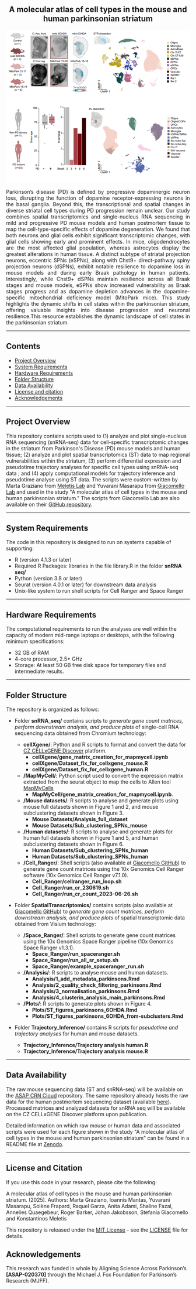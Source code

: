<div align="center">
    <h2><strong>A molecular atlas of cell types in the mouse and human parkinsonian striatum</strong></h2>
    <img src="snRNA seq/Githhub_image.png" alt="Description of the image" width="600" />
</div>

<p align="justify">Parkinson’s disease (PD) is defined by progressive dopaminergic neuron loss, disrupting the function of dopamine receptor-expressing neurons in the basal ganglia. Beyond this, the transcriptional and spatial changes in diverse striatal cell types during PD progression remain unclear. Our study combines spatial transcriptomics and single-nucleus RNA sequencing in mild and progressive PD mouse models and human postmortem tissue to map the cell-type-specific effects of dopamine degeneration. We found that both neurons and glial cells exhibit significant transcriptomic changes, with glial cells showing early and prominent effects. In mice, oligodendrocytes are the most affected glial population, whereas astrocytes display the greatest alterations in human tissue. A distinct subtype of striatal projection neurons, eccentric SPNs (eSPNs), along with Chst9+ direct-pathway spiny projection neurons (dSPNs), exhibit notable resilience to dopamine loss in mouse models and during early Braak pathology in human patients. Interestingly, while Chst9+ dSPNs maintain resilience across all Braak stages and mouse models, eSPNs show increased vulnerability as Braak stages progress and as dopamine depletion advances in the dopamine-specific mitochondrial deficiency model (MitoPark mice). This study highlights the dynamic shifts in cell states within the parkinsonian striatum, offering valuable insights into disease progression and neuronal resilience.This resource establishes the dynamic landscape of cell states in the parkinsonian striatum.</p>

------------------
## Contents
* [Project Overview](#project-overview)
* [System Requirements](#system-requirements)
* [Hardware Requirements](#hardware-requirements)
* [Folder Structure](#folder-structure)
* [Data Availability](#data-availability)
* [License and citation](#license-and-citation)
* [Acknowledgements](#acknowledgements)

------------------
## Project Overview

This repository contains scripts used to (1) analyze and plot single-nucleus RNA sequencing (snRNA-seq) data for cell-specific transcriptomic changes in the striatum from Parkinson's Disease (PD) mouse models and human tissue; (2) analyze and plot spatial transcriptomics (ST) data to map regional vulnerabilities within the striatum, (3) perform differential expression and pseudotime trajectory analyses for specific cell types using snRNA-seq data ; and (4) apply computational models for trajectory inference and pseudotime analyse using ST data. The scripts were custom-written by Marta Graziano from [Meletis Lab](https://ki.se/en/research/research-areas-centres-and-networks/research-groups/konstantinos-meletis-group#tab-research-focus) and Yuvarani Masarapu from [Giacomello Lab](https://www.spatialresearch.org/research-giacomello-lab/) and used in the study "A molecular atlas of cell types in the mouse and human parkinsonian striatum." The scripts from Giacomello Lab are also available on their [GitHub repository](https://github.com/giacomellolab/EarlyParkinsons_Striatum_Atlas.git).

------------------
## System Requirements

The code in this repository is designed to run on systems capable of supporting:

- R (version 4.1.3 or later)
- Required R Packages: libraries in the file library.R in the folder **snRNA seq/**
- Python (version 3.8 or later)
- Seurat (version 4.0.1 or later) for downstream data analysis
- Unix-like system to run shell scripts for Cell Ranger and Space Ranger

------------------
## Hardware Requirements

The computational requirements to run the analyses are well within the capacity of modern mid-range laptops or desktops, with the following minimum specifications:

- 32 GB of RAM
- 4-core processor, 2.5+ GHz
- Storage: At least 50 GB free disk space for temporary files and intermediate results.

------------------
## Folder Structure

The repository is organized as follows:

- Folder **snRNA_seq/** contains scripts to <i>generate gene count matrices, perform downstream analysis, and produce plots </i> of single-cell RNA sequencing data obtained from Chromium technology:
    - **cellXgene/**: Python and R scripts to format and convert the data for [CZ CELLxGENE Discover](https://cellxgene.cziscience.com/) platform.
        - **cellXgene/gene_matrix_creation_for_mapmycell.ipynb**
        - **cellXgene/Dataset_fix_for_cellxgene_mouse.R**
        - **cellXgene/Dataset_fix_for_cellxgene_human.R**
    - **/MapMyCell/**: Python script used to convert the expression matrix extracted from the seurat object to map the cells to Allen tool [MapMyCells](https://portal.brain-map.org/atlases-and-data/bkp/mapmycells)
        - **MapMyCell/gene_matrix_creation_for_mapmycell.ipynb**.
    - **/Mouse datasets/**: R scripts to analyse and generate plots using mouse full datasets shown in Figure 1 and 2, and mouse subclustering datasets shown in Figure 3.
        - **Mouse Datasets/Analysis_full_dataset**
        - **Mouse Datasets/Sub_clustering_SPNs_mouse**
    - **/Human datasets/**: R scripts to analyse and generate plots for human full datasets shown in Figure 1 and 5, and human subclustering datasets shown in Figure 6.
        - **Human Datasets/Sub_clustering_SPNs_human**
        - **Human Datasets/Sub_clustering_SPNs_human**
    - **/Cell_Ranger/**: Shell scripts (also available at [Giacomello GitHub](https://github.com/giacomellolab/EarlyParkinsons_Striatum_Atlas/tree/e93711259786f1619879188beb27a51a13d047cb/snRNAseq/Processing_Scripts)) to generate gene count matrices using the 10x Genomics Cell Ranger software (10x Genomics Cell Ranger v7.1.0).
        - **Cell_Ranger/cellranger_run_loop.sh**
        - **Cell_Ranger/run_cr_230619.sh**
        - **Cell_Ranger/run_cr_count_2023-06-26.sh**
 
- Folder **SpatialTranscriptomics/** contains scripts (also available at [Giacomello GitHub](https://github.com/giacomellolab/EarlyParkinsons_Striatum_Atlas/tree/main/SpatialTranscriptomics)) to <i>generate gene count matrices, perform downstream analysis, and produce plots </i> of spatial transcriptomic data obtained from Visium technology:
    - **/Space_Ranger/**: Shell scripts to generate gene count matrices using the 10x Genomics Space Ranger pipeline (10x Genomics Space Ranger v1.3.1).
        - **Space_Ranger/run_spaceranger.sh**
        - **Space_Ranger/run_all_sr_setup.sh**
        - **Space_Ranger/example_spaceranger_run.sh**
    - **/Analysis/**: R scripts to analyse mouse and human datasets.
        - **Analysis/1_add_metadata_parkinsons.Rmd**
        - **Analysis/2_quality_check_filtering_parkinsons.Rmd**
        - **Analysis/3_normalisation_parkinsons.Rmd**
        - **Analysis/4_clusterin_analysis_main_parkinsons.Rmd**
    - **/Plots/**: R scripts to generate plots shown in Figure 4.
        - **Plots/ST_figures_parkinsons_6OHDA.Rmd**
        - **Plots/ST_figures_parkinsons_6OHDA_from-subclusters.Rmd**

- Folder **Trajectory_Inference/** contains R scripts for <i> pseudotime and trajectory analyses </i> for human and mouse datasets.
    - **Trajectory_Inference/Trajectory analysis human.R**
    - **Trajectory_Inference/Trajectory analysis mouse.R**
 
------------------
## Data Availability

The raw mouse sequencing data (ST and snRNA-seq) will be available on the [ASAP CRN Cloud](https://cloud.parkinsonsroadmap.org/collections) repository. The same repository already hosts the raw data for the human postmortem sequencing dataset (available [here](https://cloud.parkinsonsroadmap.org/collections/jakobsson-20/overview)). Processed matrices and analyzed datasets for snRNA seq will be available on the CZ CELLxGENE Discover platform upon publication.

Detailed information on which raw mouse or human data and associated scripts were used for each figure shown in the study "A molecular atlas of cell types in the mouse and human parkinsonian striatum" can be found in a README file at [Zenodo](https://doi.org/10.5281/zenodo.15065317). 

------------------
## License and Citation

If you use this code in your research, please cite the following:

A molecular atlas of cell types in the mouse and human parkinsonian striatum. (2025). Authors: Marta Graziano, Ioannis Mantas, Yuvarani Masarapu, Solène Frapard, Raquel
Garza, Anita Adami, Shaline Fazal, Annelies Quaegebeur, Roger Barker, Johan Jakobsson, Stefania Giacomello and Konstantinos Meletis

This repository is released under the [MIT License](https://opensource.org/license/mit) - see the [LICENSE](LICENSE) file for details.

## Acknowledgements

This research was funded in whole by Aligning Science Across Parkinson’s **[ASAP-020370]** through the Michael J. Fox Foundation for Parkinson’s Research (MJFF).

